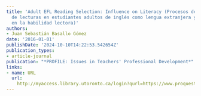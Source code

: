 ```yaml
---
title: 'Adult EFL Reading Selection: Influence on Literacy (Procesos de selección
  de lecturas en estudiantes adultos de inglés como lengua extranjera y su influencia
  en la habilidad lectora)'
authors:
- Juan Sebastián Basallo Gómez
date: '2016-01-01'
publishDate: '2024-10-10T14:22:53.542654Z'
publication_types:
- article-journal
publication: "*PROFILE: Issues in Teachers' Professional Development*"
links:
- name: URL
  url: 
    http://myaccess.library.utoronto.ca/login?qurl=https://www.proquest.com/docview/1826517264?accountid=14771&bdid=38382&_bd=IdSxyj%2BYGVemFdPJeoDLEkkycw0%3D
---
```


